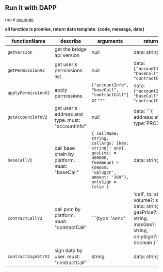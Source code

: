 
## Run it with DAPP

run it [example](../example/index.html)

**all function is promise, return data template: {code, message, data}**


| functionName            | describe                                         | arguments                                                                                                                                     | returns                                                                                                        |
| ----------------------- | ------------------------------------------------ | --------------------------------------------------------------------------------------------------------------------------------------------- | -------------------------------------------------------------------------------------------------------------- |
| ```getVersion```        | get the bridge api version                       | null                                                                                                                                          | data: string                                                                                                   |
| ```getPermissionV2```   | get user's permissions list                      | null                                                                                                                                          | data: ```["accountInfo", "baseCall", "contractCall"]```                                                        |
| ```applyPermissionV2``` | apply permissions                                | ```["accountInfo", "baseCall", "contractCall"]``` or ```"*"```                                                                                | data: ```["accountInfo", "baseCall", "contractCall"]```                                                        |
| ```getAccountInfoV2```  | get user's address and type. must: "accountInfo" | null                                                                                                                                          | data: ```{ address: string; type:'PRC10'                                                                       | 'PRC20' }``` |
| ```baseCallV2```        | call base chain by platform. must: "baseCall"    | ```{ callName: string, callArgs: [key: string]: any}, gasLimit = 400000, feeAmount = {denom: 'uplugcn', amount: '200'}, onlySign = false }``` | data: string                                                                                                   |
| ```contractCallV2```    | call pvm by platform. must: "contractCall"       | ```{type: 'send'                                                                                                                              | 'call', to: string, volume?: string, data: string, gasPrice?: string, maxGas?: string, onlySign?: boolean }``` | data: string |
| ```contractSignStrV2``` | sign data by user. must: "contractCall"          | string                                                                                                                                        | data: string                                                                                                   |